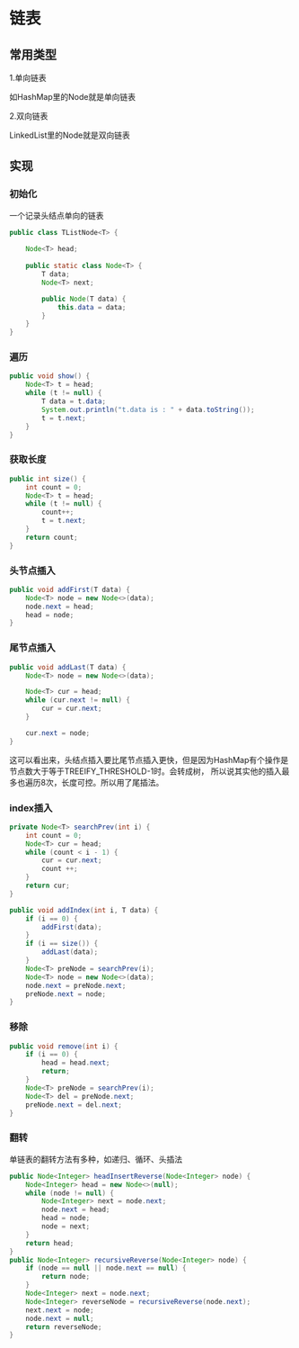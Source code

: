 # 链表

## 常用类型

1.单向链表

如HashMap里的Node就是单向链表

2.双向链表

LinkedList里的Node就是双向链表


## 实现

### 初始化
一个记录头结点单向的链表
```java
public class TListNode<T> {
    
    Node<T> head;
    
    public static class Node<T> {
        T data;
        Node<T> next;

        public Node(T data) {
            this.data = data;
        }
    }
}
```

### 遍历
```java
public void show() {
    Node<T> t = head;
    while (t != null) {
        T data = t.data;
        System.out.println("t.data is : " + data.toString());
        t = t.next;
    }
}
```

### 获取长度
```java
public int size() {
    int count = 0;
    Node<T> t = head;
    while (t != null) {
        count++;
        t = t.next;
    }
    return count;
}
```

### 头节点插入
```java
public void addFirst(T data) {
    Node<T> node = new Node<>(data);
    node.next = head;
    head = node;
}
```

### 尾节点插入
```java
public void addLast(T data) {
    Node<T> node = new Node<>(data);

    Node<T> cur = head;
    while (cur.next != null) {
        cur = cur.next;
    }

    cur.next = node;
}
```
这可以看出来，头结点插入要比尾节点插入更快，但是因为HashMap有个操作是节点数大于等于TREEIFY_THRESHOLD-1时。会转成树，
所以说其实他的插入最多也遍历8次，长度可控。所以用了尾插法。


### index插入
```java
private Node<T> searchPrev(int i) {
    int count = 0;
    Node<T> cur = head;
    while (count < i - 1) {
        cur = cur.next;
        count ++;
    }
    return cur;
}

public void addIndex(int i, T data) {
    if (i == 0) {
        addFirst(data);
    }
    if (i == size()) {
        addLast(data);
    }
    Node<T> preNode = searchPrev(i);
    Node<T> node = new Node<>(data);
    node.next = preNode.next;
    preNode.next = node;
}
```


### 移除
```java
public void remove(int i) {
    if (i == 0) {
        head = head.next;
        return;
    }
    Node<T> preNode = searchPrev(i);
    Node<T> del = preNode.next;
    preNode.next = del.next;
}
```

### 翻转

单链表的翻转方法有多种，如递归、循环、头插法

```java
public Node<Integer> headInsertReverse(Node<Integer> node) {
    Node<Integer> head = new Node<>(null);
    while (node != null) {
        Node<Integer> next = node.next;
        node.next = head;
        head = node;
        node = next;
    }
    return head;
}
public Node<Integer> recursiveReverse(Node<Integer> node) {
    if (node == null || node.next == null) {
        return node;
    }
    Node<Integer> next = node.next;
    Node<Integer> reverseNode = recursiveReverse(node.next);
    next.next = node;
    node.next = null;
    return reverseNode;
}    

```
